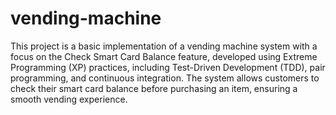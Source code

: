 # vending-machine

This project is a basic implementation of a vending machine system with a focus on the Check Smart Card Balance feature, developed using Extreme Programming (XP) practices, including Test-Driven Development (TDD), pair programming, and continuous integration.
The system allows customers to check their smart card balance before purchasing an item, ensuring a smooth vending experience.
